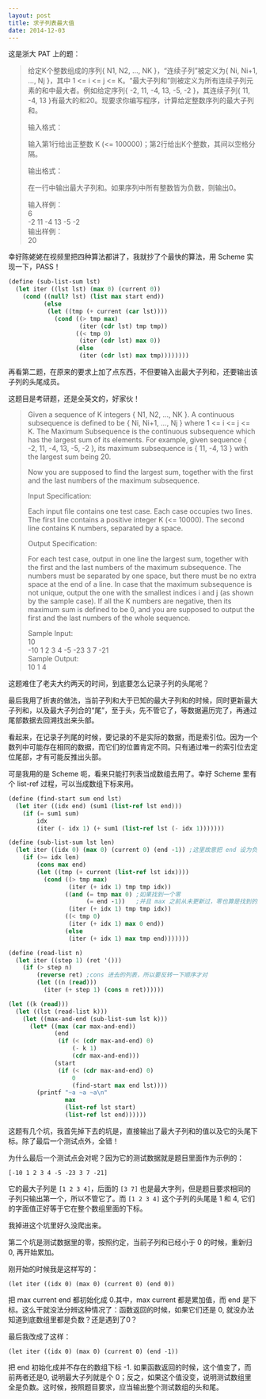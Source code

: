 ```yaml
---
layout: post
title: 求子列表最大值
date: 2014-12-03
---
```


这是浙大 PAT 上的题：

>给定K个整数组成的序列{ N1, N2, ..., NK }，“连续子列”被定义为{ Ni, Ni+1, ..., Nj }，其中 1 <= i <= j <= K。“最大子列和”则被定义为所有连续子列元素的和中最大者。例如给定序列{ -2, 11, -4, 13, -5, -2 }，其连续子列{ 11, -4, 13 }有最大的和20。现要求你编写程序，计算给定整数序列的最大子列和。
>
>输入格式：
>
>输入第1行给出正整数 K (<= 100000)；第2行给出K个整数，其间以空格分隔。
>
>输出格式：
>
>在一行中输出最大子列和。如果序列中所有整数皆为负数，则输出0。
>
>输入样例：   
>6   
>-2 11 -4 13 -5 -2   
>输出样例：   
>20   

幸好陈姥姥在视频里把四种算法都讲了，我就抄了个最快的算法，用 Scheme 实现一下，PASS！

```scheme
(define (sub-list-sum lst)
  (let iter ((lst lst) (max 0) (current 0))
    (cond ((null? lst) (list max start end))
          (else
           (let ((tmp (+ current (car lst))))
             (cond ((> tmp max)
                    (iter (cdr lst) tmp tmp))
                   ((< tmp 0)
                    (iter (cdr lst) max 0))
                   (else
                    (iter (cdr lst) max tmp))))))))
```

再看第二题，在原来的要求上加了点东西，不但要输入出最大子列和，还要输出该子列的头尾成员。

这题目是考研题，还是全英文的，好家伙！

>Given a sequence of K integers { N1, N2, ..., NK }. A continuous subsequence is defined to be { Ni, Ni+1, ..., Nj } where 1 <= i <= j <= K. The Maximum Subsequence is the continuous subsequence which has the largest sum of its elements. For example, given sequence { -2, 11, -4, 13, -5, -2 }, its maximum subsequence is { 11, -4, 13 } with the largest sum being 20.
>
>Now you are supposed to find the largest sum, together with the first and the last numbers of the maximum subsequence.
>
>Input Specification:
>
>Each input file contains one test case. Each case occupies two lines. The first line contains a positive integer K (<= 10000). The second line contains K numbers, separated by a space.
>
>Output Specification:
>
>For each test case, output in one line the largest sum, together with the first and the last numbers of the maximum subsequence. The numbers must be separated by one space, but there must be no extra space at the end of a line. In case that the maximum subsequence is not unique, output the one with the smallest indices i and j (as shown by the sample case). If all the K numbers are negative, then its maximum sum is defined to be 0, and you are supposed to output the first and the last numbers of the whole sequence.
>
>Sample Input:   
>10   
>-10 1 2 3 4 -5 -23 3 7 -21   
>Sample Output:   
>10 1 4

这题难住了老夫大约两天的时间，到底要怎么记录子列的头尾呢？

最后我用了折衷的做法，当前子列和大于已知的最大子列和的时候，同时更新最大子列和，以及最大子列合的“尾”，至于头，先不管它了，等数据遍历完了，再通过尾部数据去回溯找出来头部。

看起来，在记录子列尾的时候，要记录的不是实际的数据，而是索引位。因为一个数列中可能存在相同的数据，而它们的位置肯定不同。只有通过唯一的索引位去定位尾部，才有可能反推出头部。

可是我用的是 Scheme 呃，看来只能打列表当成数组去用了。幸好 Scheme 里有个 list-ref 过程，可以当成数组下标来用。

```scheme
(define (find-start sum end lst)
  (let iter ((idx end) (sum1 (list-ref lst end)))
    (if (= sum1 sum)
        idx
        (iter (- idx 1) (+ sum1 (list-ref lst (- idx 1)))))))

(define (sub-list-sum lst len)
  (let iter ((idx 0) (max 0) (current 0) (end -1)) ;这里故意把 end 设为负数
    (if (>= idx len)
        (cons max end)
        (let ((tmp (+ current (list-ref lst idx))))
          (cond ((> tmp max)
                 (iter (+ idx 1) tmp tmp idx))
                ((and (= tmp max 0) ;如果找到一个零
                      (= end -1))   ;并且 max 之前从未更新过，零也算是找到的最大数
                 (iter (+ idx 1) tmp tmp idx))
                ((< tmp 0)
                 (iter (+ idx 1) max 0 end))
                (else
                 (iter (+ idx 1) max tmp end)))))))

(define (read-list n)
  (let iter ((step 1) (ret '()))
    (if (> step n)
        (reverse ret) ;cons 进去的列表，所以要反转一下顺序才对
        (let ((n (read)))
          (iter (+ step 1) (cons n ret))))))

(let ((k (read)))
  (let ((lst (read-list k)))
    (let ((max-and-end (sub-list-sum lst k)))
      (let* ((max (car max-and-end))
             (end
              (if (< (cdr max-and-end) 0)
                  (- k 1)
                  (cdr max-and-end)))
             (start
              (if (< (cdr max-and-end) 0)
                  0
                  (find-start max end lst))))
        (printf "~a ~a ~a\n"
                max
                (list-ref lst start)
                (list-ref lst end))))))

```

这题有几个坑，我首先掉下去的坑是，直接输出了最大子列和的值以及它的头尾下标。除了最后一个测试点外，全错！

为什么最后一个测试点会对呢？因为它的测试数据就是题目里面作为示例的：

    [-10 1 2 3 4 -5 -23 3 7 -21]

它的最大子列是 `[1 2 3 4]`，后面的 `[3 7]` 也是最大字列，但是题目要求相同的子列只输出第一个，所以不管它了。而 `[1 2 3 4]` 这个子列的头尾是 1 和 4, 它们的字面值正好等于它在整个数组里面的下标。

我掉进这个坑里好久没爬出来。

第二个坑是测试数据里的零，按照约定，当前子列和已经小于 0 的时候，重新归 0, 再开始累加。

刚开始的时候我是这样写的：

    (let iter ((idx 0) (max 0) (current 0) (end 0))
    
把 max current end 都初始化成 0.其中，max current 都是累加值，而 end 是下标。这么干就没法分辨这种情况了：函数返回的时候，如果它们还是 0, 就没办法知道到底数组里都是负数？还是遇到了0？

最后我改成了这样：

    (let iter ((idx 0) (max 0) (current 0) (end -1))

把 end 初始化成并不存在的数组下标 -1. 如果函数返回的时候，这个值变了，而前两者还是0, 说明最大子列就是个 0；反之，如果这个值没变，说明测试数组里全是负数。这时候，按照题目要求，应当输出整个测试数组的头和尾。